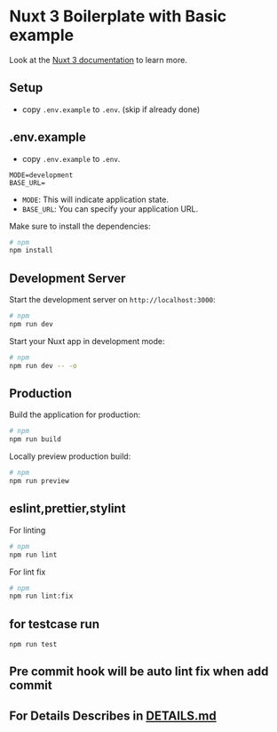 # Nuxt 3 Boilerplate with Basic example

Look at the [Nuxt 3 documentation](https://nuxt.com/docs/getting-started/introduction) to learn more.

## Setup

- copy `.env.example` to `.env`. (skip if already done)

## .env.example

- copy `.env.example` to `.env`.

```
MODE=development
BASE_URL=
```

- `MODE`: This will indicate application state.
- `BASE_URL`: You can specify your application URL.

Make sure to install the dependencies:

```bash
# npm
npm install

```

## Development Server

Start the development server on `http://localhost:3000`:

```bash
# npm
npm run dev

```

Start your Nuxt app in development mode:

```bash
# npm
npm run dev -- -o

```

## Production

Build the application for production:

```bash
# npm
npm run build

```

Locally preview production build:

```bash
# npm
npm run preview
```

## eslint,prettier,stylint

For linting

```bash
# npm
npm run lint
```

For lint fix

```bash
# npm
npm run lint:fix
```

## for testcase run

```
npm run test
```

## Pre commit hook will be auto lint fix when add commit

## For Details Describes in [DETAILS.md](https://github.com/Improwised/nuxt3-boilerplate/blob/main/app/DETAILS.md)
